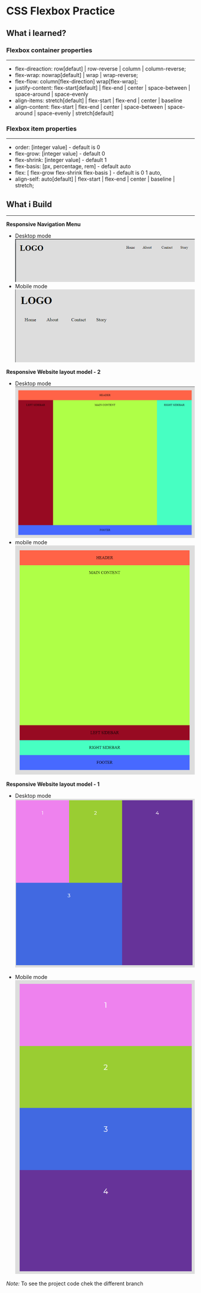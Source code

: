 # CSS Flexbox Practice

## What i learned?

### Flexbox container properties

---

-   flex-direaction: row[defaut] | row-reverse | column | column-reverse;
-   flex-wrap: nowrap[default] | wrap | wrap-reverse;
-   flex-flow: column[flex-direction] wrap[flex-wrap];
-   justify-content: flex-start[default] | flex-end | center | space-between | space-around | space-evenly
-   align-items: stretch[default] | flex-start | flex-end | center | baseline
-   align-content: flex-start | flex-end | center | space-between | space-around | space-evenly | stretch[default]

### Flexbox item properties

---

-   order: [integer value] - default is 0
-   flex-grow: [integer value] - default 0
-   flex-shrink: [integer value] - default 1
-   flex-basis: [px, percentage, rem] - default auto
-   flex: [ flex-grow flex-shrink flex-basis ] - default is 0 1 auto,
-   align-self: auto[default] | flex-start | flex-end | center | baseline | stretch;

## What i Build

---

**Responsive Navigation Menu**

-   Desktop mode ![nav-desktop-version.png](nav-desktop-version.png)
-   Mobile mode ![nav-mobile.png](nav-mobile.png)

**Responsive Website layout model - 2**

-   Desktop mode ![Layout-2-desktop.png](layout-two-desktop.png)
-   mobile mode ![Layout-2-mobile.png](layout-two-mobile.png)

**Responsive Website layout model - 1**

-   Desktop mode ![layout-1-desktop.png](layout-one-desktop.png)

-   Mobile mode ![layout-1-mobile.png](layout-one-mobile.png)

_Note:_ To see the project code chek the different branch
